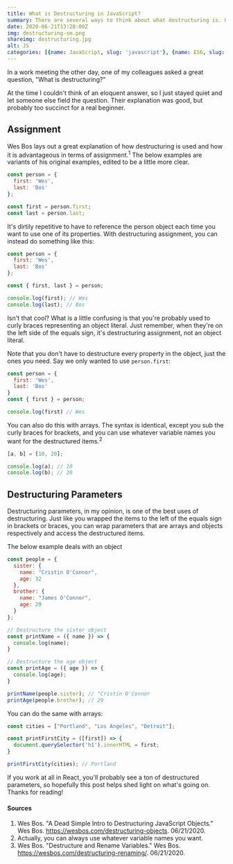 ```yaml
---
title: What is Destructuring in JavaScript?
summary: There are several ways to think about what destructuring is. One is in terms of assignment, the other in terms of parameters. Both perform the basic function of getting rid of repetitive code. First we'll talk about assignment, then parameters.
date: 2020-06-21T13:28:00Z
img: destructuring-sm.png
shareimg: destructuring.jpg
alt: JS
categories: [{name: JavaScript, slug: 'javascript'}, {name: ES6, slug: 'es6'}]
---
```



<p class="drop-cap">In a work meeting the other day, one of my colleagues asked a great question, "What is destructuring?"</p>

At the time I couldn't think of an eloquent answer, so I just stayed quiet and let someone else field the question. Their explanation was good, but probably too succinct for a real beginner.

## Assignment

Wes Bos lays out a great explanation of how destructuring is used and how it is advantageous in terms of assignment.<sup>1</sup> The below examples are variants of his original examples, edited to be a little more clear.

```js
const person = {
  first: 'Wes',
  last: 'Bos'
};

const first = person.first;
const last = person.last;
```

It's dirtily repetitive to have to reference the person object each time you want to use one of its properties. With destructuring assignment, you can instead do something like this:

```js
const person = {
  first: 'Wes',
  last: 'Bos'
};

const { first, last } = person;

console.log(first); // Wes
console.log(last); // Bos
```

Isn't that cool? What is a little confusing is that you're probably used to curly braces representing an object literal. Just remember, when they're on the left side of the equals sign, it's destructuring assignment, not an object literal.

Note that you don't have to destructure every property in the object, just the ones you need. Say we only wanted to use <code>person.first</code>:

```js
const person = {
  first: 'Wes',
  last: 'Bos'
}
const { first } = person;

console.log(first) // Wes
```

You can also do this with arrays. The syntax is identical, except you sub the curly braces for brackets, and you can use whatever variable names you want for the destructured items.<sup>2</sup>

```js
[a, b] = [10, 20];

console.log(a); // 10
console.log(b); // 20
```

## Destructuring Parameters

Destructuring parameters, in my opinion, is one of the best uses of destructuring. Just like you wrapped the items to the left of the equals sign in brackets or braces, you can wrap parameters that are arrays and objects respectively and access the destructured items.

The below example deals with an object

```js
const people = {
  sister: {
    name: "Cristin O'Connor",
    age: 32
  },
  brother: {
    name: "James O'Connor",
    age: 29
  }
};

// Destructure the sister object
const printName = ({ name }) => {
  console.log(name);
}

// Destructure the age object
const printAge = ({ age }) => {
  console.log(age);
}

printName(people.sister); // "Cristin O'Connor
printAge(people.brother); // 29
```

You can do the same with arrays:

```js
const cities = ["Portland", "Los Angeles", "Detroit"];

const printFirstCity = ([first]) => {
  document.querySelector('h1').innerHTML = first;
}

printFirstCity(cities); // Portland
```

If you work at all in React, you'll probably see a ton of destructured parameters, so hopefully this post helps shed light on what's going on. Thanks for reading!

#### Sources

1. Wes Bos. "A Dead Simple Intro to Destructuring JavaScript Objects." Wes Bos.  https://wesbos.com/destructuring-objects. 06/21/2020.
2. Actually, you can always use whatever variable names you want.
3. Wes Bos. "Destructure and Rename Variables." Wes Bos. https://wesbos.com/destructuring-renaming/. 06/21/2020.

